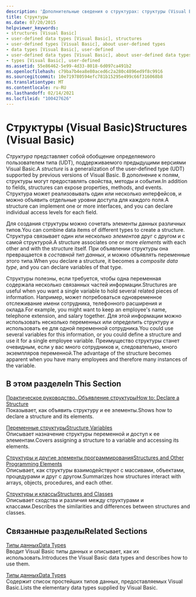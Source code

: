 ```yaml
---
description: 'Дополнительные сведения о структурах: структуры (Visual Basic)'
title: Структуры
ms.date: 07/20/2015
helpviewer_keywords:
- structures [Visual Basic]
- user-defined data types [Visual Basic], structures
- user-defined types [Visual Basic], about user-defined types
- data types [Visual Basic], user-defined
- user-defined data types [Visual Basic], about user-defined data types
- types [Visual Basic], user-defined
ms.assetid: 55e86462-5e99-4d33-8018-6d097ca491b2
ms.openlocfilehash: c79ba7b4ea8e80aced6c2a280c4896ed9f8c9916
ms.sourcegitcommit: 10e719780594efc781b15295e499c66f316068b8
ms.translationtype: MT
ms.contentlocale: ru-RU
ms.lasthandoff: 02/14/2021
ms.locfileid: "100427626"
---
```

# <a name="structures-visual-basic"></a><span data-ttu-id="2c6c1-103">Структуры (Visual Basic)</span><span class="sxs-lookup"><span data-stu-id="2c6c1-103">Structures (Visual Basic)</span></span>

<span data-ttu-id="2c6c1-104">*Структура* представляет собой обобщение определяемого пользователем типа (UDT), поддерживаемого предыдущими версиями Visual Basic.</span><span class="sxs-lookup"><span data-stu-id="2c6c1-104">A *structure* is a generalization of the user-defined type (UDT) supported by previous versions of Visual Basic.</span></span> <span data-ttu-id="2c6c1-105">В дополнение к полям, структуры могут предоставлять свойства, методы и события.</span><span class="sxs-lookup"><span data-stu-id="2c6c1-105">In addition to fields, structures can expose properties, methods, and events.</span></span> <span data-ttu-id="2c6c1-106">Структура может реализовывать один или несколько интерфейсов, и можно объявить отдельные уровни доступа для каждого поля.</span><span class="sxs-lookup"><span data-stu-id="2c6c1-106">A structure can implement one or more interfaces, and you can declare individual access levels for each field.</span></span>  
  
 <span data-ttu-id="2c6c1-107">Для создания структуры можно сочетать элементы данных различных типов.</span><span class="sxs-lookup"><span data-stu-id="2c6c1-107">You can combine data items of different types to create a structure.</span></span> <span data-ttu-id="2c6c1-108">Структура связывает один или несколько *элементов* друг с другом и с самой структурой.</span><span class="sxs-lookup"><span data-stu-id="2c6c1-108">A structure associates one or more *elements* with each other and with the structure itself.</span></span> <span data-ttu-id="2c6c1-109">При объявлении структуры она превращается в *составной тип данных*, и можно объявлять переменные этого типа.</span><span class="sxs-lookup"><span data-stu-id="2c6c1-109">When you declare a structure, it becomes a *composite data type*, and you can declare variables of that type.</span></span>  
  
 <span data-ttu-id="2c6c1-110">Структуры полезны, если требуется, чтобы одна переменная содержала несколько связанных частей информации.</span><span class="sxs-lookup"><span data-stu-id="2c6c1-110">Structures are useful when you want a single variable to hold several related pieces of information.</span></span> <span data-ttu-id="2c6c1-111">Например, может потребоваться одновременное отслеживание имени сотрудника, телефонного расширения и оклада.</span><span class="sxs-lookup"><span data-stu-id="2c6c1-111">For example, you might want to keep an employee's name, telephone extension, and salary together.</span></span> <span data-ttu-id="2c6c1-112">Для этой информации можно использовать несколько переменных или определить структуру и использовать ее для одной переменной сотрудника.</span><span class="sxs-lookup"><span data-stu-id="2c6c1-112">You could use several variables for this information, or you could define a structure and use it for a single employee variable.</span></span> <span data-ttu-id="2c6c1-113">Преимущество структуры станет очевидным, если у вас много сотрудников и, следовательно, много экземпляров переменной.</span><span class="sxs-lookup"><span data-stu-id="2c6c1-113">The advantage of the structure becomes apparent when you have many employees and therefore many instances of the variable.</span></span>  
  
## <a name="in-this-section"></a><span data-ttu-id="2c6c1-114">В этом разделе</span><span class="sxs-lookup"><span data-stu-id="2c6c1-114">In This Section</span></span>  

 [<span data-ttu-id="2c6c1-115">Практическое руководство. Объявление структуры</span><span class="sxs-lookup"><span data-stu-id="2c6c1-115">How to: Declare a Structure</span></span>](how-to-declare-a-structure.md)  
 <span data-ttu-id="2c6c1-116">Показывает, как объявить структуру и ее элементы.</span><span class="sxs-lookup"><span data-stu-id="2c6c1-116">Shows how to declare a structure and its elements.</span></span>  
  
 [<span data-ttu-id="2c6c1-117">Переменные структуры</span><span class="sxs-lookup"><span data-stu-id="2c6c1-117">Structure Variables</span></span>](structure-variables.md)  
 <span data-ttu-id="2c6c1-118">Описывает назначение структуры переменной и доступ к ее элементам.</span><span class="sxs-lookup"><span data-stu-id="2c6c1-118">Covers assigning a structure to a variable and accessing its elements.</span></span>  
  
 [<span data-ttu-id="2c6c1-119">Структуры и другие элементы программирования</span><span class="sxs-lookup"><span data-stu-id="2c6c1-119">Structures and Other Programming Elements</span></span>](structures-and-other-programming-elements.md)  
 <span data-ttu-id="2c6c1-120">Описывает, как структуры взаимодействуют с массивами, объектами, процедурами и друг с другом.</span><span class="sxs-lookup"><span data-stu-id="2c6c1-120">Summarizes how structures interact with arrays, objects, procedures, and each other.</span></span>  
  
 [<span data-ttu-id="2c6c1-121">Структуры и классы</span><span class="sxs-lookup"><span data-stu-id="2c6c1-121">Structures and Classes</span></span>](structures-and-classes.md)  
 <span data-ttu-id="2c6c1-122">Описывает сходства и различия между структурами и классами.</span><span class="sxs-lookup"><span data-stu-id="2c6c1-122">Describes the similarities and differences between structures and classes.</span></span>  
  
## <a name="related-sections"></a><span data-ttu-id="2c6c1-123">Связанные разделы</span><span class="sxs-lookup"><span data-stu-id="2c6c1-123">Related Sections</span></span>  

 [<span data-ttu-id="2c6c1-124">Типы данных</span><span class="sxs-lookup"><span data-stu-id="2c6c1-124">Data Types</span></span>](index.md)  
 <span data-ttu-id="2c6c1-125">Вводит Visual Basic типы данных и описывает, как их использовать.</span><span class="sxs-lookup"><span data-stu-id="2c6c1-125">Introduces the Visual Basic data types and describes how to use them.</span></span>  
  
 [<span data-ttu-id="2c6c1-126">Типы данных</span><span class="sxs-lookup"><span data-stu-id="2c6c1-126">Data Types</span></span>](../../../language-reference/data-types/index.md)  
 <span data-ttu-id="2c6c1-127">Содержит список простейших типов данных, предоставляемых Visual Basic.</span><span class="sxs-lookup"><span data-stu-id="2c6c1-127">Lists the elementary data types supplied by Visual Basic.</span></span>
